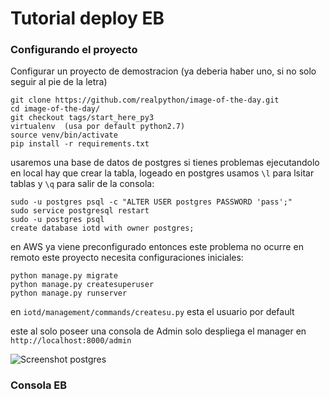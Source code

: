 # Tutorial deploy EB 
### Configurando el proyecto

Configurar un proyecto de demostracion (ya deberia haber uno, si no solo seguir al pie de la letra)
```
git clone https://github.com/realpython/image-of-the-day.git
cd image-of-the-day/
git checkout tags/start_here_py3
virtualenv  (usa por default python2.7)
source venv/bin/activate
pip install -r requirements.txt
```

usaremos una base de datos de postgres
si tienes problemas ejecutandolo en local hay que crear la tabla, logeado en postgres usamos `\l` para lsitar tablas y `\q` para salir de la consola:

```
sudo -u postgres psql -c "ALTER USER postgres PASSWORD 'pass';"
sudo service postgresql restart
sudo -u postgres psql
create database iotd with owner postgres;
```

en AWS ya viene preconfigurado entonces este problema no ocurre en remoto
este proyecto necesita configuraciones iniciales:
```
python manage.py migrate
python manage.py createsuperuser
python manage.py runserver
```
en `iotd/management/commands/createsu.py` esta el usuario por default

este al solo poseer una consola de Admin solo despliega el manager en  `http://localhost:8000/admin`

![Screenshot postgres](posgres.png)

### Consola EB







